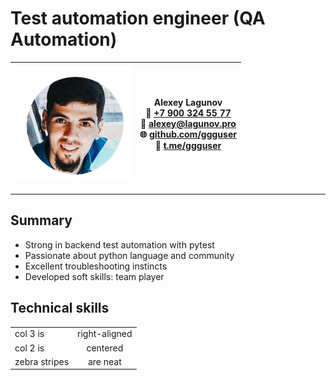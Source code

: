 # Test automation engineer (QA Automation)
| ![img.png](img.png)| Alexey Lagunov <br> 📱 [+7 900 324 55 77](tel:+79003245577)  <br> 📧 [alexey@lagunov.pro](mailto:alexey@lagunov.pro)  <br> 🌐 [github.com/ggguser](https://github.com/ggguser)  <br>  💬 [t.me/ggguser](https://t.me/ggguser)     | 
| -------------------|-------------|
---
## Summary
* Strong in backend test automation with pytest
* Passionate about python language and community
* Excellent troubleshooting instincts
* Developed soft skills: team player

## Technical skills

|          |             | 
| ------------- |:-------------:|
| col 3 is      | right-aligned |
| col 2 is      | centered      | 
| zebra stripes | are neat      | 


 